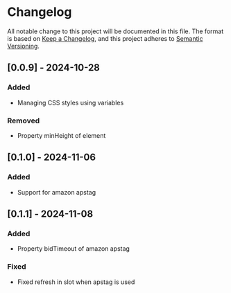 # Changelog

All notable change to this project will be documented in this file.
The format is based on [Keep a Changelog](https://keepachangelog.com/en/1.1.0/),
and this project adheres to [Semantic Versioning](https://semver.org/spec/v2.0.0.html).

## [0.0.9] - 2024-10-28

### Added

-   Managing CSS styles using variables

### Removed

-   Property minHeight of element

## [0.1.0] - 2024-11-06

### Added

-   Support for amazon apstag

## [0.1.1] - 2024-11-08

### Added

-   Property bidTimeout of amazon apstag

### Fixed

-   Fixed refresh in slot when apstag is used
